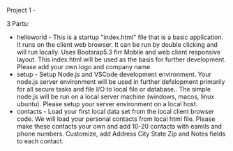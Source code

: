 Project 1 - 

3 Parts:

- helloworld - This is a startup "index.html" file that is a basic application.  It runs on the client web browser.  It can be run by double clicking and will run locally.  Uses Bootsrap5.3 firr Mobile and web client responsive layout.  This index.html will be used as the basis for further development.  Please add your own logo and company name.
- setup - Setup Node.js and VSCode development environment. Your node.js server environment will be used in further defelopment primarily for all secure tasks and file I/O to local file or database..  The simple node.js will be run on a local server machine (windows, macos, linux ubuntu).  Please setup your server environment on a local host.
- contacts - Load your first local data set from the local client browser code.  We will load your personal contacts from local html file.  Please make these contacts your own and add 10-20 contacts with eamils and phone numbers.  Customize, add Address City State Zip and Notes fields to each contact.  
